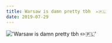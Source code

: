 ```yaml
---
title: Warsaw is damn pretty tbh  ✏️🇵🇱
date: 2019-07-29
---
```


!['Warsaw is damn pretty tbh  ✏️🇵🇱'](/131Warsawisdamnprettytbh------0.jpg)

